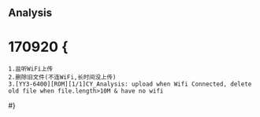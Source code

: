 ## Analysis
# 170920 {
    1.监听WiFi上传
    2.删除旧文件(不连WiFi,长时间没上传)
    3.[YY3-6400][ROM][1/1]CY_Analysis: upload when Wifi Connected, delete old file when file.length>10M & have no wifi
#}
